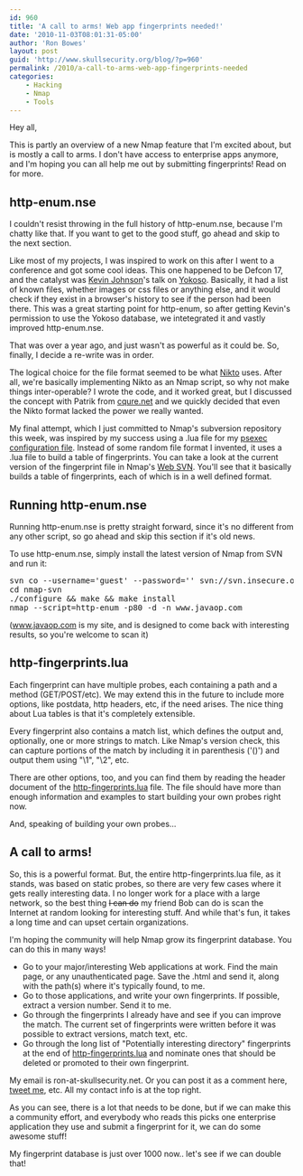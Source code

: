 ```yaml
---
id: 960
title: 'A call to arms! Web app fingerprints needed!'
date: '2010-11-03T08:01:31-05:00'
author: 'Ron Bowes'
layout: post
guid: 'http://www.skullsecurity.org/blog/?p=960'
permalink: /2010/a-call-to-arms-web-app-fingerprints-needed
categories:
    - Hacking
    - Nmap
    - Tools
---
```


Hey all,

This is partly an overview of a new Nmap feature that I'm excited about, but is mostly a call to arms. I don't have access to enterprise apps anymore, and I'm hoping you can all help me out by submitting fingerprints! Read on for more. 
<!--more-->
<h2>http-enum.nse</h2>
I couldn't resist throwing in the full history of http-enum.nse, because I'm chatty like that. If you want to get to the good stuff, go ahead and skip to the next section. 

Like most of my projects, I was inspired to work on this after I went to a conference and got some cool ideas. This one happened to be Defcon 17, and the catalyst was <a href='http://secureideas.net/'>Kevin Johnson</a>'s talk on <a href='http://yokoso.inguardians.com/'>Yokoso</a>. Basically, it had a list of known files, whether images or css files or anything else, and it would check if they exist in a browser's history to see if the person had been there. This was a great starting point for http-enum, so after getting Kevin's permission to use the Yokoso database, we intetegrated it and vastly improved http-enum.nse. 

That was over a year ago, and just wasn't as powerful as it could be. So, finally, I decide a re-write was in order. 

The logical choice for the file format seemed to be what <a href='http://cirt.net/nikto2'>Nikto</a> uses. After all, we're basically implementing Nikto as an Nmap script, so why not make things inter-operable? I wrote the code, and it worked great, but I discussed the concept with Patrik from <a href='http://cqure.net'>cqure.net</a> and we quickly decided that even the Nikto format lacked the power we really wanted. 

My final attempt, which I just committed to Nmap's subversion repository this week, was inspired by my success using a .lua file for my <a href='http://nmap.org/svn/nselib/data/psexec/default.lua'>psexec configuration file</a>. Instead of some random file format I invented, it uses a .lua file to build a table of fingerprints. You can take a look at the current version of the fingerprint file in Nmap's <a href='http://nmap.org/svn/nselib/data/http-fingerprints.lua'>Web SVN</a>. You'll see that it basically builds a table of fingerprints, each of which is in a well defined format. 

<h2>Running http-enum.nse</h2>
Running http-enum.nse is pretty straight forward, since it's no different from any other script, so go ahead and skip this section if it's old news. 

To use http-enum.nse, simply install the latest version of Nmap from SVN and run it:
<pre>svn co --username='guest' --password='' svn://svn.insecure.org/nmap ./nmap-svn
cd nmap-svn
./configure && make && make install
nmap --script=http-enum -p80 -d -n www.javaop.com</pre>

(www.javaop.com is my site, and is designed to come back with interesting results, so you're welcome to scan it)

<h2>http-fingerprints.lua</h2>
Each fingerprint can have multiple probes, each containing a path and a method (GET/POST/etc). We may extend this in the future to include more options, like postdata, http headers, etc, if the need arises. The nice thing about Lua tables is that it's completely extensible. 

Every fingerprint also contains a match list, which defines the output and, optionally, one or more strings to match. Like Nmap's version check, this can capture portions of the match by including it in parenthesis ('()') and output them using "\1", "\2", etc.

There are other options, too, and you can find them by reading the header document of the <a href='http://nmap.org/svn/nselib/data/http-fingerprints.lua'>http-fingerprints.lua</a> file. The file should have more than enough information and examples to start building your own probes right now. 

And, speaking of building your own probes...

<h2>A call to arms!</h2>
So, this is a powerful format. But, the entire http-fingerprints.lua file, as it stands, was based on static probes, so there are very few cases where it gets really interesting data. I no longer work for a place with a large network, so the best thing <s>I can do</s> my friend Bob can do is scan the Internet at random looking for interesting stuff. And while that's fun, it takes a long time and can upset certain organizations. 

I'm hoping the community will help Nmap grow its fingerprint database. You can do this in many ways! 

<ul>
<li>Go to your major/interesting Web applications at work. Find the main page, or any unauthenticated page. Save the .html and send it, along with the path(s) where it's typically found, to me.</li>
<li>Go to those applications, and write your own fingerprints. If possible, extract a version number. Send it to me.</li>
<li>Go through the fingerprints I already have and see if you can improve the match. The current set of fingerprints were written before it was possible to extract versions, match text, etc.</li>
<li>Go through the long list of "Potentially interesting directory" fingerprints at the end of <a href='http://nmap.org/svn/nselib/data/http-fingerprints.lua'>http-fingerprints.lua</a> and nominate ones that should be deleted or promoted to their own fingerprint.</li>
</ul>
My email is ron-at-skullsecurity.net. Or you can post it as a comment here, <a href='https://twitter.com/iagox86'>tweet me</a>, etc. All my contact info is at the top right. 

As you can see, there is a lot that needs to be done, but if we can make this a community effort, and everybody who reads this picks one enterprise application they use and submit a fingerprint for it, we can do some awesome stuff! 

My fingerprint database is just over 1000 now.. let's see if we can double that!
